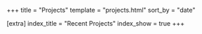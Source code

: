 +++
title = "Projects"
template = "projects.html"
sort_by = "date"

[extra]
index_title = "Recent Projects"
index_show = true
+++
